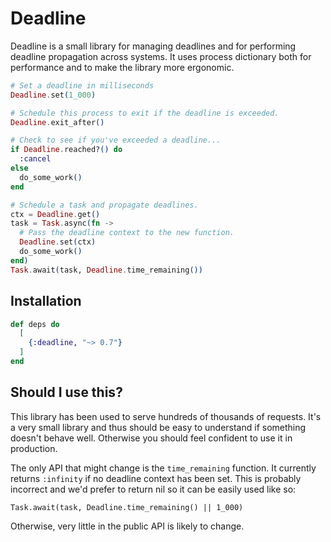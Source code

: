 # Deadline

<!-- MDOC !-->

Deadline is a small library for managing deadlines and for performing deadline
propagation across systems. It uses process dictionary both for performance
and to make the library more ergonomic.

```elixir
# Set a deadline in milliseconds
Deadline.set(1_000)

# Schedule this process to exit if the deadline is exceeded.
Deadline.exit_after()

# Check to see if you've exceeded a deadline...
if Deadline.reached?() do
  :cancel
else
  do_some_work()
end

# Schedule a task and propagate deadlines.
ctx = Deadline.get()
task = Task.async(fn ->
  # Pass the deadline context to the new function.
  Deadline.set(ctx)
  do_some_work()
end)
Task.await(task, Deadline.time_remaining())
```

<!-- MDOC !-->

## Installation

```elixir
def deps do
  [
    {:deadline, "~> 0.7"}
  ]
end
```

## Should I use this?

This library has been used to serve hundreds of thousands of requests. It's a
very small library and thus should be easy to understand if something doesn't
behave well. Otherwise you should feel confident to use it in production.

The only API that might change is the `time_remaining` function. It currently
returns `:infinity` if no deadline context has been set. This is probably
incorrect and we'd prefer to return nil so it can be easily used like so:

```
Task.await(task, Deadline.time_remaining() || 1_000)
```

Otherwise, very little in the public API is likely to change.
